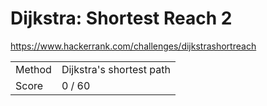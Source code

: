 # Dijkstra: Shortest Reach 2

https://www.hackerrank.com/challenges/dijkstrashortreach

| | |
| - | - |
| Method | Dijkstra's shortest path |
| Score | 0 / 60 |